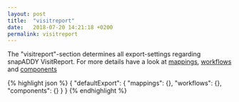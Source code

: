 ```yaml
---
layout: post
title:  "visitreport"
date:   2018-07-20 14:21:18 +0200
permalink: visitreport
---
```


The "visitreport"-section determines all export-settings regarding snapADDY VisitReport.
For more details have a look at [mappings](), [workflows]() and [components]()

{% highlight json %}
{
      "defaultExport": {
            "mappings": {},
            "workflows": {},
            "components": {}
        }
  }
{% endhighlight %}

